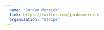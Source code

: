 ```yaml
---
  name: "Jordan Merrick"
  link: https://twitter.com/jordanmerrick
  organization: "Stripe"
---
```

